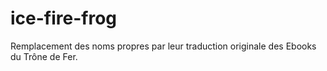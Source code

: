 ice-fire-frog
=============

Remplacement des noms propres par leur traduction originale des Ebooks du Trône de Fer.
